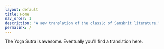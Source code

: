 ```yaml
---
layout: default
title: Home
nav_order: 1
description: "A new translation of the classic of Sanskrit literature."
permalink: /
---
```


The Yoga Sutra is awesome.
Eventually you'll find a translation here.
